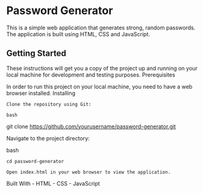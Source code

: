 # Password Generator

This is a simple web application that generates strong, random passwords. The application is built using HTML, CSS and JavaScript.

## Getting Started

These instructions will get you a copy of the project up and running on your local machine for development and testing purposes.
Prerequisites

In order to run this project on your local machine, you need to have a web browser installed.
Installing

    Clone the repository using Git:

    bash

git clone https://github.com/yourusername/password-generator.git

Navigate to the project directory:

bash

    cd password-generator

    Open index.html in your web browser to view the application.

Built With
    - HTML
    - CSS
    - JavaScript


